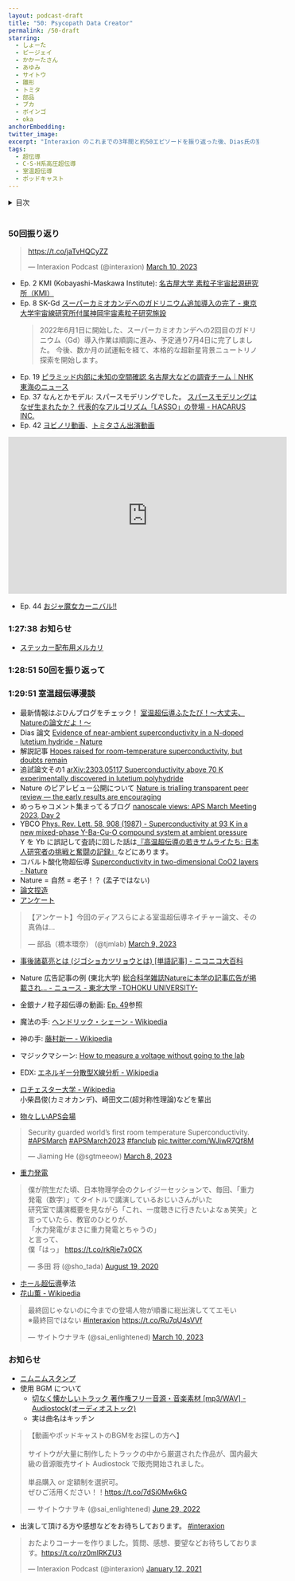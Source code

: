 ```yaml
---
layout: podcast-draft
title: "50: Psycopath Data Creator"
permalink: /50-draft
starring:
  - しょーた
  - ピージェイ
  - かかーたさん
  - あゆみ
  - サイトウ
  - 雛形
  - トミタ
  - 部品
  - ブカ
  - ボインゴ
  - oka
anchorEmbedding: 
twitter_image:
excerpt: "Interaxion のこれまでの3年間と約50エピソードを振り返った後、Dias氏の室温超伝導の報告について放談しました。(Twitter Spaces での収録)"
tags:
  - 超伝導
  - C-S-H系高圧超伝導
  - 室温超伝導
  - ポッドキャスト
---
```


<details>
<!-- https://github.com/gettalong/kramdown/issues/155#issuecomment-339793629 -->
<summary markdown='span'>目次</summary>
<nav>
  * this unordered seed list will be replaced by toc as unordered list
  {:toc}
<!-- https://stackoverflow.com/a/38419441/11480802 -->
</nav>
</details>
<br>

### 50回振り返り

<blockquote class="twitter-tweet tw-align-center"><p lang="zxx" dir="ltr"><a href="https://t.co/jaTvHQCyZZ">https://t.co/jaTvHQCyZZ</a></p>&mdash; Interaxion Podcast (@interaxion) <a href="https://twitter.com/interaxion/status/1634161340800704512?ref_src=twsrc%5Etfw">March 10, 2023</a>
</blockquote> <script async src="https://platform.twitter.com/widgets.js" charset="utf-8"></script>

- Ep. 2 KMI (Kobayashi-Maskawa Institute): [名古屋大学 素粒子宇宙起源研究所（KMI）](https://www.kmi.nagoya-u.ac.jp/)
- Ep. 8 SK-Gd [スーパーカミオカンデへのガドリニウム追加導入の完了 - 東京大学宇宙線研究所付属神岡宇宙素粒子研究施設](https://www-sk.icrr.u-tokyo.ac.jp/news/detail/853/)  
  > 2022年6月1日に開始した、スーパーカミオカンデへの2回目のガドリニウム（Gd）導入作業は順調に進み、予定通り7月4日に完了しました。
  > 今後、数か月の試運転を経て、本格的な超新星背景ニュートリノ探索を開始します。
- Ep. 19 [ピラミッド内部に未知の空間確認 名古屋大などの調査チーム｜NHK 東海のニュース](https://www3.nhk.or.jp/tokai-news/20230302/3000027917.html)
- Ep. 37 なんとかモデル: スパースモデリングでした。 [スパースモデリングはなぜ生まれたか？ 代表的なアルゴリズム「LASSO」の登場 - HACARUS INC.](https://hacarus.com/ja/tech/ja-what-challenges-does-sparse-modeling-solve/)
- Ep. 42 [ヨビノリ動画](https://youtu.be/uUya49jNuJw)、[トミタさん出演動画](https://www.youtube.com/live/8ODZCZRPkaU?feature=share&t=1421)

<div style="text-align: center;">
<iframe width="560" height="315" src="https://www.youtube.com/embed/8ODZCZRPkaU?start=1421" title="YouTube video player" frameborder="0" allow="accelerometer; autoplay; clipboard-write; encrypted-media; gyroscope; picture-in-picture; web-share" allowfullscreen></iframe>
</div>

- Ep. 44 [おジャ魔女カーニバル!!](https://youtu.be/BWG_OOCRoQo)

### 1:27:38 お知らせ

- [ステッカー配布用メルカリ](https://jp.mercari.com/user/profile/743785552)

### 1:28:51 50回を振り返って

### 1:29:51 室温超伝導漫談

- 最新情報はぶひんブログをチェック！ [室温超伝導ふたたび！～大丈夫、Natureの論文だよ！～](https://buhin-blog.blogspot.com/2023/03/nature.html)
- Dias 論文 [Evidence of near-ambient superconductivity in a N-doped lutetium hydride - Nature](https://www.nature.com/articles/s41586-023-05742-0)
- 解説記事 [Hopes raised for room-temperature superconductivity, but doubts remain](https://www.nature.com/articles/d41586-023-00599-9)
- 追試論文その1 [arXiv:2303.05117 Superconductivity above 70 K experimentally discovered in lutetium polyhydride](https://arxiv.org/abs/2303.05117)
- Nature のピアレビュー公開について [Nature is trialling transparent peer review — the early results are encouraging](https://www.nature.com/articles/d41586-022-00493-w)
- めっちゃコメント集まってるブログ [nanoscale views: APS March Meeting 2023, Day 2](https://nanoscale.blogspot.com/2023/03/aps-march-meeting-2023-day-2.html)
- YBCO [Phys. Rev. Lett. 58, 908 (1987) - Superconductivity at 93 K in a new mixed-phase Y-Ba-Cu-O compound system at ambient pressure](https://journals.aps.org/prl/abstract/10.1103/PhysRevLett.58.908)  
  Y を Yb に誤記して査読に回した話は[『高温超伝導の若きサムライたち: 日本人研究者の挑戦と奮闘の記録』](https://amzn.to/3mo3pNb)などにあります。
- コバルト酸化物超伝導 [Superconductivity in two-dimensional CoO2 layers - Nature](https://www.nature.com/articles/nature01450)
- Nature = 自然 = 老子！？ (孟子ではない)
- [論文捏造](https://amzn.to/3FuuAfJ)
- [アンケート](https://twitter.com/tjmlab/status/1633669805982228480)

<blockquote class="twitter-tweet tw-align-center"><p lang="ja" dir="ltr">【アンケート】今回のディアスらによる室温超伝導ネイチャー論文、その真偽は...</p>&mdash; 部品（橋本環奈） (@tjmlab) <a href="https://twitter.com/tjmlab/status/1633669805982228480?ref_src=twsrc%5Etfw">March 9, 2023</a>
</blockquote> <script async src="https://platform.twitter.com/widgets.js" charset="utf-8"></script>

- [事後諸葛亮とは (ジゴショカツリョウとは) [単語記事] - ニコニコ大百科](https://dic.nicovideo.jp/a/%E4%BA%8B%E5%BE%8C%E8%AB%B8%E8%91%9B%E4%BA%AE)
- Nature 広告記事の例 (東北大学) [総合科学雑誌Natureに本学の記事広告が掲載され... - ニュース - 東北大学 -TOHOKU UNIVERSITY-](https://www.tohoku.ac.jp/japanese/2022/03/news20220310-01.html)

- 金銀ナノ粒子超伝導の動画: [Ep. 49](https://interaxion-podcast.github.io/49)参照
- 魔法の手: [ヘンドリック・シェーン - Wikipedia](https://ja.wikipedia.org/wiki/%E3%83%98%E3%83%B3%E3%83%89%E3%83%AA%E3%83%83%E3%82%AF%E3%83%BB%E3%82%B7%E3%82%A7%E3%83%BC%E3%83%B3)
- 神の手: [藤村新一 - Wikipedia](https://ja.wikipedia.org/wiki/%E8%97%A4%E6%9D%91%E6%96%B0%E4%B8%80)
- マジックマシーン: [How to measure a voltage without going to the lab](https://jorge.physics.ucsd.edu/nonmeasuredvoltage.html)
- EDX: [エネルギー分散型X線分析 - Wikipedia](https://ja.wikipedia.org/wiki/%E3%82%A8%E3%83%8D%E3%83%AB%E3%82%AE%E3%83%BC%E5%88%86%E6%95%A3%E5%9E%8BX%E7%B7%9A%E5%88%86%E6%9E%90)
- [ロチェスター大学 - Wikipedia](https://ja.wikipedia.org/wiki/%E3%83%AD%E3%83%81%E3%82%A7%E3%82%B9%E3%82%BF%E3%83%BC%E5%A4%A7%E5%AD%A6)  
  小柴昌俊(カミオカンデ)、崎田文二(超対称性理論)などを輩出

- [物々しいAPS会場](https://twitter.com/sgtmeeow/status/1633270237524299776)

<blockquote class="twitter-tweet tw-align-center"><p lang="en" dir="ltr">Security guarded world’s first room temperature Superconductivity. <a href="https://twitter.com/hashtag/APSMarch?src=hash&amp;ref_src=twsrc%5Etfw">#APSMarch</a> <a href="https://twitter.com/hashtag/APSMarch2023?src=hash&amp;ref_src=twsrc%5Etfw">#APSMarch2023</a> <a href="https://twitter.com/hashtag/fanclub?src=hash&amp;ref_src=twsrc%5Etfw">#fanclub</a> <a href="https://t.co/WJiwR7Qf8M">pic.twitter.com/WJiwR7Qf8M</a></p>&mdash; Jiaming He (@sgtmeeow) <a href="https://twitter.com/sgtmeeow/status/1633270237524299776?ref_src=twsrc%5Etfw">March 8, 2023</a>
</blockquote> <script async src="https://platform.twitter.com/widgets.js" charset="utf-8"></script>

- [重力発電](https://twitter.com/sho_tada/status/1295896803972222976)

<blockquote class="twitter-tweet tw-align-center"><p lang="ja" dir="ltr">僕が院生だた頃、日本物理学会のクレイジーセッションで、毎回、「重力発電（数字）」てタイトルで講演しているおじいさんがいた<br>研究室で講演概要を見ながら「これ、一度聴きに行きたいよなぁ笑笑」と言っていたら、教官のひとりが、<br>「水力発電がまさに重力発電とちゃうの」<br>と言って、<br>僕「はっ」 <a href="https://t.co/rkRje7x0CX">https://t.co/rkRje7x0CX</a></p>&mdash; 多田 将 (@sho_tada) <a href="https://twitter.com/sho_tada/status/1295896803972222976?ref_src=twsrc%5Etfw">August 19, 2020</a>
</blockquote> <script async src="https://platform.twitter.com/widgets.js" charset="utf-8"></script>

- [ホール超伝導](https://jorge.physics.ucsd.edu/hole.html)拳法
- [花山薫 - Wikipedia](https://ja.wikipedia.org/wiki/%E8%8A%B1%E5%B1%B1%E8%96%AB)

<blockquote class="twitter-tweet tw-align-center"><p lang="ja" dir="ltr">最終回じゃないのに今までの登場人物が順番に総出演しててエモい<br>※最終回ではない <a href="https://twitter.com/hashtag/interaxion?src=hash&amp;ref_src=twsrc%5Etfw">#interaxion</a> <a href="https://t.co/Ru7qU4sVVf">https://t.co/Ru7qU4sVVf</a></p>&mdash; サイトウナヲキ (@sai_enlightened) <a href="https://twitter.com/sai_enlightened/status/1634185387857035264?ref_src=twsrc%5Etfw">March 10, 2023</a>
</blockquote> <script async src="https://platform.twitter.com/widgets.js" charset="utf-8"></script>

### お知らせ

- [ニムニムスタンプ](https://store.line.me/stickershop/product/20651080/ja)
- 使用 BGM について
  - [切なく懐かしいトラック 著作権フリー音源・音楽素材 [mp3/WAV] - Audiostock(オーディオストック)](https://audiostock.jp/audio/1267554)
  - 実は曲名はキッチン

<blockquote class="twitter-tweet tw-align-center"><p lang="ja" dir="ltr">【動画やポッドキャストのBGMをお探しの方へ】<br><br>サイトウが大量に制作したトラックの中から厳選された作品が、国内最大級の音源販売サイト Audiostock で販売開始されました。<br><br>単品購入 or 定額制を選択可。<br>ぜひご活用ください！！<a href="https://t.co/7dSi0Mw6kG">https://t.co/7dSi0Mw6kG</a></p>&mdash; サイトウナヲキ (@sai_enlightened) <a href="https://twitter.com/sai_enlightened/status/1542127615959392256?ref_src=twsrc%5Etfw">June 29, 2022</a>
</blockquote> <script async src="https://platform.twitter.com/widgets.js" charset="utf-8"></script>

- 出演して頂ける方や感想などをお待ちしております。 [#interaxion](https://twitter.com/hashtag/interaxion)

<blockquote class="twitter-tweet tw-align-center"><p lang="ja" dir="ltr">おたよりコーナーを作りました。質問、感想、要望などお待ちしております。<a href="https://t.co/rz0mlRKZU3">https://t.co/rz0mlRKZU3</a></p>— Interaxion Podcast (@interaxion) <a href="https://twitter.com/interaxion/status/1348936492488421378?ref_src=twsrc%5Etfw">January 12, 2021</a>
</blockquote> <script async src="https://platform.twitter.com/widgets.js" charset="utf-8"></script>
